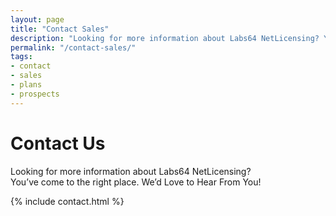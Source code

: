 ```yaml
---
layout: page
title: "Contact Sales"
description: "Looking for more information about Labs64 NetLicensing? You’ve come to the right place. We’d Love to Hear From You!"
permalink: "/contact-sales/"
tags:
- contact
- sales
- plans
- prospects
---
```

<div class="row NL_banner">
    <div class="col-md-6 col-md-offset-3 NL_about_page">
        <h1>Contact Us</h1>
        <span>Looking for more information about Labs64 NetLicensing?<br/>You’ve come to the right place. We’d Love to Hear From You!</span>
    </div>
</div>

{% include contact.html %}
